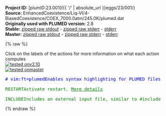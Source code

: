 **Project ID:** [plumID:23.001]({{ '/' | absolute_url }}eggs/23/001/)  
**Source:** EnhancedCoexistence/Liq-VI/4-BiasedCoexistence/COEX_7000.0atm/245.0K/plumed.dat  
**Originally used with PLUMED version:** 2.8  
**Stable:** [zipped raw stdout](plumed.dat.plumed.stdout.txt.zip) - [zipped raw stderr](plumed.dat.plumed.stderr.txt.zip) - [stderr](plumed.dat.plumed.stderr)  
**Master:** [zipped raw stdout](plumed.dat.plumed_master.stdout.txt.zip) - [zipped raw stderr](plumed.dat.plumed_master.stderr.txt.zip) - [stderr](plumed.dat.plumed_master.stderr)  

{% raw %}
<div class="plumedpreheader">
<div class="headerInfo" id="value_details_data/EnhancedCoexistence/Liq-VI/4-BiasedCoexistence/COEX_7000.0atm/245.0K/plumed.dat"> Click on the labels of the actions for more information on what each action computes </div>
<div class="containerBadge">
<div class="headerBadge"><a href="plumed.dat.plumed.stderr"><img src="https://img.shields.io/badge/v2.10-passing-green.svg" alt="tested onv2.10" /></a></div>
<div class="headerBadge"><a href="plumed.dat.plumed_master.stderr"><img src="https://img.shields.io/badge/master-passing-green.svg" alt="tested onmaster" /></a></div>
</div>
</div>
<pre class="plumedlisting">
<span class="plumedtooltip" style="color:blue"># vim:ft=plumed<span class="right">Enables syntax highlighting for PLUMED files in vim. See <a href="https://www.plumed.org/doc-master/user-doc/html/vim">here for more details. </a><i></i></span></span>
<br/><span class="plumedtooltip" style="color:green">RESTART<span class="right">Activate restart. <a href="https://www.plumed.org/doc-master/user-doc/html/RESTART" style="color:green">More details</a><i></i></span></span>
<br/><span style="display:none;" id="data/EnhancedCoexistence/Liq-VI/4-BiasedCoexistence/COEX_7000.0atm/245.0K/plumed.dat">The RESTART action with label <b></b> calculates something</span><span id="data/EnhancedCoexistence/Liq-VI/4-BiasedCoexistence/COEX_7000.0atm/245.0K/plumed.datplumed.start.dat_short"><span class="plumedtooltip" style="color:green">INCLUDE<span class="right">Includes an external input file, similar to #include in C preprocessor. <a href="https://www.plumed.org/doc-master/user-doc/html/INCLUDE">More details</a>. Show <a class="toggler" href='javascript:;' onclick='toggleDisplay("data/EnhancedCoexistence/Liq-VI/4-BiasedCoexistence/COEX_7000.0atm/245.0K/plumed.datplumed.start.dat");'>included file</a><i></i></span></span> <span class="plumedtooltip">FILE<span class="right">file to be included<i></i></span></span>=<a class="toggler" href='javascript:;' onclick='toggleDisplay("data/EnhancedCoexistence/Liq-VI/4-BiasedCoexistence/COEX_7000.0atm/245.0K/plumed.datplumed.start.dat");'>plumed.start.dat</a>
</span><span id="data/EnhancedCoexistence/Liq-VI/4-BiasedCoexistence/COEX_7000.0atm/245.0K/plumed.datplumed.start.dat_long" style="display:none;"><span style="color:blue" class="comment"># The command:
</span><span class="toggler" style="color:red" onclick='toggleDisplay("data/EnhancedCoexistence/Liq-VI/4-BiasedCoexistence/COEX_7000.0atm/245.0K/plumed.datplumed.start.dat")'># INCLUDE FILE=plumed.start.dat
</span><span style="color:blue" class="comment"># ensures PLUMED loads the contents of the file called plumed.start.dat</span>
<span style="color:blue" class="comment"># The contents of this file are shown below (click the red comment to hide them).</span>
<span class="plumedtooltip" style="color:blue"># vim:ft=plumed<span class="right">Enables syntax highlighting for PLUMED files in vim. See <a href="https://www.plumed.org/doc-master/user-doc/html/vim">here for more details. </a><i></i></span></span>
<br/><span style="display:none;" id="data/EnhancedCoexistence/Liq-VI/4-BiasedCoexistence/COEX_7000.0atm/245.0K/plumed.datplumed.start.dat">The INCLUDE action with label <b>plumed.start.dat</b> calculates something</span><span class="plumedtooltip" style="color:green">INCLUDE<span class="right">Includes an external input file, similar to #include in C preprocessor. <a href="https://www.plumed.org/doc-master/user-doc/html/INCLUDE" style="color:green">More details</a><i></i></span></span> <span class="plumedtooltip">FILE<span class="right">file to be included<i></i></span></span>=plumed.order.dat

<span style="color:blue" class="comment"># Target uniform distribution of the order parameter between 640 and 720 molecules</span>
<span style="color:blue" class="comment"># i.e. between 8 and 9 (half)layers, each of 80 molecules</span>
<b name="data/EnhancedCoexistence/Liq-VI/4-BiasedCoexistence/COEX_7000.0atm/245.0K/plumed.datumb1" onclick='showPath("data/EnhancedCoexistence/Liq-VI/4-BiasedCoexistence/COEX_7000.0atm/245.0K/plumed.dat","data/EnhancedCoexistence/Liq-VI/4-BiasedCoexistence/COEX_7000.0atm/245.0K/plumed.datumb1","data/EnhancedCoexistence/Liq-VI/4-BiasedCoexistence/COEX_7000.0atm/245.0K/plumed.datumb1","brown")'>umb1</b>: <span class="plumedtooltip" style="color:green">ECV_UMBRELLAS_LINE<span class="right">Target a multiumbrella ensemble, by combining systems each with a parabolic bias potential at a different location. <a href="https://www.plumed.org/doc-master/user-doc/html/ECV_UMBRELLAS_LINE" style="color:green">More details</a><i></i></span></span> <span class="plumedtooltip">ARG<span class="right">the labels of the scalar values that are input to this action<i></i></span></span>=refcv.morethan-1 <span class="plumedtooltip">TEMP<span class="right"> temperature<i></i></span></span>=245.0 <span class="plumedtooltip">CV_MIN<span class="right">the minimum of the CV range to be explored<i></i></span></span>=640.0 <span class="plumedtooltip">CV_MAX<span class="right">the maximum of the CV range to be explored<i></i></span></span>=720.0 <span class="plumedtooltip">SIGMA<span class="right">sigma of the umbrella Gaussians<i></i></span></span>=1 <span class="plumedtooltip">BARRIER<span class="right">a guess of the free energy barrier to be overcome (better to stay higher than lower)<i></i></span></span>=50
<span style="display:none;" id="data/EnhancedCoexistence/Liq-VI/4-BiasedCoexistence/COEX_7000.0atm/245.0K/plumed.datumb1">The ECV_UMBRELLAS_LINE action with label <b>umb1</b> calculates the following quantities:<table  align="center" frame="void" width="95%" cellpadding="5%"><tr><td width="5%"><b> Quantity </b>  </td><td><b> Description </b> </td></tr><tr><td width="5%">umb1..#!custom</td><td>the names of the output components for this action depend on the actions input file see the example inputs below for details</td></tr></table></span><b name="data/EnhancedCoexistence/Liq-VI/4-BiasedCoexistence/COEX_7000.0atm/245.0K/plumed.datopes" onclick='showPath("data/EnhancedCoexistence/Liq-VI/4-BiasedCoexistence/COEX_7000.0atm/245.0K/plumed.dat","data/EnhancedCoexistence/Liq-VI/4-BiasedCoexistence/COEX_7000.0atm/245.0K/plumed.datopes","data/EnhancedCoexistence/Liq-VI/4-BiasedCoexistence/COEX_7000.0atm/245.0K/plumed.datopes","brown")'>opes</b>: <span class="plumedtooltip" style="color:green">OPES_EXPANDED<span class="right">On-the-fly probability enhanced sampling with expanded ensembles for the target distribution. <a href="https://www.plumed.org/doc-master/user-doc/html/OPES_EXPANDED" style="color:green">More details</a><i></i></span></span> <span class="plumedtooltip">ARG<span class="right">the label of the ECVs that define the expansion<i></i></span></span>=<b name="data/EnhancedCoexistence/Liq-VI/4-BiasedCoexistence/COEX_7000.0atm/245.0K/plumed.datumb1">umb1.*</b> <span class="plumedtooltip">PACE<span class="right">how often the bias is updated<i></i></span></span>=2000 <span class="plumedtooltip">STRIDE<span class="right">the frequency with which the forces due to the bias should be calculated<i></i></span></span>=1 <span class="plumedtooltip">WALKERS_MPI<span class="right"> switch on MPI version of multiple walkers<i></i></span></span> 


<br/><span style="display:none;" id="data/EnhancedCoexistence/Liq-VI/4-BiasedCoexistence/COEX_7000.0atm/245.0K/plumed.datopes">The OPES_EXPANDED action with label <b>opes</b> calculates the following quantities:<table  align="center" frame="void" width="95%" cellpadding="5%"><tr><td width="5%"><b> Quantity </b>  </td><td><b> Description </b> </td></tr><tr><td width="5%">opes.bias</td><td>the instantaneous value of the bias potential</td></tr></table></span><span class="plumedtooltip" style="color:green">PRINT<span class="right">Print quantities to a file. <a href="https://www.plumed.org/doc-master/user-doc/html/PRINT" style="color:green">More details</a><i></i></span></span> <span class="plumedtooltip">STRIDE<span class="right"> the frequency with which the quantities of interest should be output<i></i></span></span>=500  <span class="plumedtooltip">ARG<span class="right">the labels of the values that you would like to print to the file<i></i></span></span>=* <span class="plumedtooltip">FILE<span class="right">the name of the file on which to output these quantities<i></i></span></span>=COLVAR
<span style="color:blue"># --- End of included input --- </span></span></pre>
{% endraw %}
